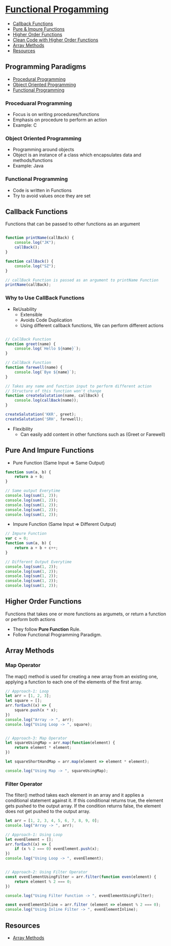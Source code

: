 # [Functional Progamming](../Javascript/4.js)
- [Callback Functions](#callback-functions)
- [Pure & Impure Functions](#pure-and-impure-functions)
- [Higher Order Functions](#higher-order-functions)
- [Clean Code with Higher Order Functions]()
- [Array Methods]()
- [Resources](#resources)


## Programming Paradigms
- [Procedural Programming](#proceduaral-programming)
- [Object Oriented Programming](#object-oriented-programming)
- [Functional Programming](#functional-programming)


### Proceduaral Programming
- Focus is on writing procedures/functions
- Emphasis on procedure to perform an action
- Example: C

### Object Oriented Programming
- Programming around objects
- Object is an instance of a class which encapsulates data and methods/functions
- Example: Java

### Functional Programming
- Code is written in Functions
- Try to avoid values once they are set



## Callback Functions

Functions that can be passed to other functions as an argument
```javascript

function printName(callBack) {
    console.log("JK");
    callBack();
}

function callBack() {
    console.log("SZ");
}

// callBack Function is passed as an argument to printName Function
printName(callBack);

```

### Why to Use CallBack Functions
- ReUsability
    - Extensible
    - Avoids Code Duplication
    - Using different callback functions, We can perform different actions
```javascript

// CallBack Function
function greet(name) {
    console.log(`Hello ${name}`);
}

// CallBack Function
function farewell(name) {
    console.log(`Bye ${name}`);
}

// Takes any name and function input to perform different action
// Structure of this function won't change
function createSalutation(name, callBack) {
    console.log(callBack(name));
}

createSalutation('KKR', greet);
createSalutation('SRH', farewell);

```

- Flexibility
    - Can easily add content in other functions such as (Greet or Farewell)



## Pure And Impure Functions
- Pure Function (Same Input => Same Output)
```javascript
function sum(a, b) {
    return a + b;
}

// Same output Everytime
console.log(sum(1, 2));
console.log(sum(1, 2));
console.log(sum(1, 2));
console.log(sum(1, 2));
console.log(sum(1, 2));
```



- Impure Function (Same Input => Different Output)

```javascript
// Impure Function
var c = 0;
function sum(a, b) {
    return a + b + c++;
}

// Different Output Everytime
console.log(sum(1, 2));
console.log(sum(1, 2));
console.log(sum(1, 2));
console.log(sum(1, 2));
console.log(sum(1, 2));
```


## Higher Order Functions
Functions that takes one or more functions as argumets, or return a function or perform both actions
- They follow **Pure Function** Rule.
- Follow Functional Programming Paradigm.


## Array Methods
### Map Operator
The map() method is used for creating a new array from an existing one, applying a function to each one of the elements of the first array.
```javascript
// Approach-1: Loop
let arr = [1, 2, 3];
let square = [];
arr.forEach((x) => {
    square.push(x * x);
})
console.log("Array -> ", arr);
console.log("Using Loop -> ", square);


// Approach-3: Map Operator
let squareUsingMap = arr.map(function(element) {
    return element * element;
})

let squareShortHandMap = arr.map(element => element * element);

console.log("Using Map -> ", squareUsingMap);
```


### Filter Operator
The filter() method takes each element in an array and it applies a conditional statement against it. If this conditional returns true, the element gets pushed to the output array. If the condition returns false, the element does not get pushed to the output array.
```javascript
let arr = [1, 2, 3, 4, 5, 6, 7, 8, 9, 0];
console.log("Array -> ", arr);

// Approach-1: Using Loop
let evenElement = [];
arr.forEach((x) => {
    if (x % 2 === 0) evenElement.push(x);
})
console.log("Using Loop -> ", evenElement);


// Approach-2: Using Filter Operator
const evenElementUsingFilter = arr.filter(function even(element) {
    return element % 2 === 0;
})

console.log("Using Filter Function -> ", evenElementUsingFilter);

const evenElementInline = arr.filter (element => element % 2 === 0);
console.log("Using Inline Filter -> ", evenElementInline);
```





## Resources
- [Array Methods](https://www.freecodecamp.org/news/javascript-map-reduce-and-filter-explained-with-examples/)